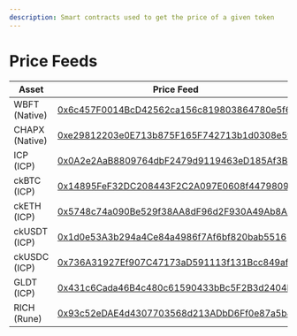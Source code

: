 ```yaml
---
description: Smart contracts used to get the price of a given token
---
```


# Price Feeds

| Asset          | Price Feed                                                                                                                                                    |
| -------------- | ------------------------------------------------------------------------------------------------------------------------------------------------------------- |
| WBFT (Native)  | [0x6c457F0014BcD42562ca156c819803864780e5f6](https://explorer.mainnet.bitfinity.network/address/0x6c457F0014BcD42562ca156c819803864780e5f6)                   |
| CHAPX (Native) | [0xe29812203e0E713b875F165F742713b1d0308e5f](https://explorer.mainnet.bitfinity.network/address/0xe29812203e0E713b875F165F742713b1d0308e5f)                   |
| ICP (ICP)      | [0x0A2e2AaB8809764dbF2479d9119463eD185Af3B6](https://explorer.mainnet.bitfinity.network/address/0x0A2e2AaB8809764dbF2479d9119463eD185Af3B6?tab=contract)      |
| ckBTC (ICP)    | [0x14895FeF32DC208443F2C2A097E0608f4479809e](https://explorer.mainnet.bitfinity.network/address/0x14895FeF32DC208443F2C2A097E0608f4479809e?tab=read_contract) |
| ckETH (ICP)    | [0x5748c74a090Be529f38AA8dF96d2F930A49Ab8AB](https://explorer.mainnet.bitfinity.network/address/0x5748c74a090Be529f38AA8dF96d2F930A49Ab8AB)                   |
| ckUSDT (ICP)   | [0x1d0e53A3b294a4Ce84a4986f7Af6bf820bab5516](https://explorer.mainnet.bitfinity.network/address/0x1d0e53A3b294a4Ce84a4986f7Af6bf820bab5516)                   |
| ckUSDC (ICP)   | [0x736A31927Ef907C47173aD591113f131Bcc849af](https://explorer.mainnet.bitfinity.network/address/0x736A31927Ef907C47173aD591113f131Bcc849af?tab=read_contract) |
| GLDT (ICP)     | [0x431c6Cada46B4c480c61590433bBc5F2B3d2404b](https://explorer.mainnet.bitfinity.network/address/0x431c6Cada46B4c480c61590433bBc5F2B3d2404b)                   |
| RICH (Rune)    | [0x93c52eDAE4d4307703568d213ADbD6Ff0e87a5b8](https://explorer.mainnet.bitfinity.network/address/0x93c52eDAE4d4307703568d213ADbD6Ff0e87a5b8?tab=read_contract) |
